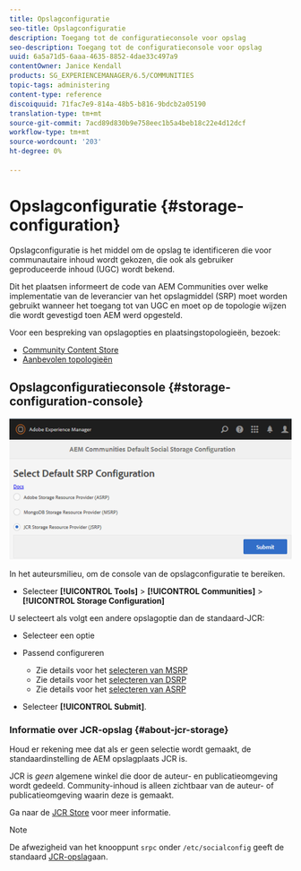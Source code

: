 ```yaml
---
title: Opslagconfiguratie
seo-title: Opslagconfiguratie
description: Toegang tot de configuratieconsole voor opslag
seo-description: Toegang tot de configuratieconsole voor opslag
uuid: 6a5a71d5-6aaa-4635-8852-4dae33c497a9
contentOwner: Janice Kendall
products: SG_EXPERIENCEMANAGER/6.5/COMMUNITIES
topic-tags: administering
content-type: reference
discoiquuid: 71fac7e9-814a-48b5-b816-9bdcb2a05190
translation-type: tm+mt
source-git-commit: 7acd89d830b9e758eec1b5a4beb18c22e4d12dcf
workflow-type: tm+mt
source-wordcount: '203'
ht-degree: 0%

---
```



# Opslagconfiguratie {#storage-configuration}

Opslagconfiguratie is het middel om de opslag te identificeren die voor communautaire inhoud wordt gekozen, die ook als gebruiker geproduceerde inhoud (UGC) wordt bekend.

Dit het plaatsen informeert de code van AEM Communities over welke implementatie van de leverancier van het opslagmiddel (SRP) moet worden gebruikt wanneer het toegang tot van UGC en moet op de topologie wijzen die wordt gevestigd toen AEM werd opgesteld.

Voor een bespreking van opslagopties en plaatsingstopologieën, bezoek:

* [Community Content Store](working-with-srp.md)
* [Aanbevolen topologieën](topologies.md)

## Opslagconfiguratieconsole {#storage-configuration-console}

![jsrp-configuration](assets/jsrp-configuration.png)

In het auteursmilieu, om de console van de opslagconfiguratie te bereiken.

* Selecteer **[!UICONTROL Tools]** > **[!UICONTROL Communities]** > **[!UICONTROL Storage Configuration]**

U selecteert als volgt een andere opslagoptie dan de standaard-JCR:

* Selecteer een optie
* Passend configureren

   * Zie details voor het [selecteren van MSRP](msrp.md#select-msrp)
   * Zie details voor het [selecteren van DSRP](dsrp.md#select-dsrp)
   * Zie details voor het [selecteren van ASRP](asrp.md#select-asrp)

* Selecteer **[!UICONTROL Submit]**.

### Informatie over JCR-opslag {#about-jcr-storage}

Houd er rekening mee dat als er geen selectie wordt gemaakt, de standaardinstelling de AEM opslagplaats JCR is.

JCR is *geen* algemene winkel die door de auteur- en publicatieomgeving wordt gedeeld. Community-inhoud is alleen zichtbaar van de auteur- of publicatieomgeving waarin deze is gemaakt.

Ga naar de [JCR Store](jsrp.md) voor meer informatie.

>[!NOTE]
>
>De afwezigheid van het knooppunt `srpc` onder `/etc/socialconfig` geeft de standaard [JCR-opslag](jsrp.md)aan.


